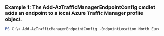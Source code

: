 ### Example 1: The Add-AzTrafficManagerEndpointConfig cmdlet adds an endpoint to a local Azure Traffic Manager profile object.
```powershell
PS C:\> Add-AzTrafficManagerEndpointConfig -EndpointLocation North Europe -EndpointName contoso -EndpointStatus Enabled -Target www.contoso.com -TrafficManagerProfile $TrafficManagerProfile -Type AzureEndpoints
```

